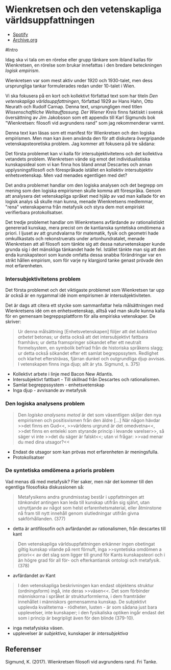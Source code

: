 # Wienkretsen och den vetenskapliga världsuppfattningen

* [Spotify](https://open.spotify.com/episode/0Wi7MsJ1zHRG5FGUNnkBex?si=tyOs2TEMRyOWLhGsRgW6Wg)
* [Archive.org](https://archive.org/details/vetenskapsteori-abcs-01-e-03-wienkretsen)

#Intro

Idag ska vi tala om en rörelse eller grupp tänkare som ibland kallas för Wienkretsen, en rörelse som brukar innefattas i den bredare beteckningen *logisk empirism*.

Wienkretsen var som mest aktiv under 1920 och 1930-talet, men dess ursprungliga tankar formulerades redan under 10-talet i Wien. 

Vi ska fokusera på en kort och kollektivt författad text som har titeln *Den vetenskapliga världsuppfattningen*, författad 1929 av Hans Hahn, Otto Neurath och Rudolf Carnap. Denna text, ursprungligen med titlen *Wissenschaftliche Weltauffassung. Der Wiener Kreis* finns faktiskt i svensk översättning av Jim Jakobsson som ett appendix till Karl Sigmunds bok "Wienkretsen: filosofi vid avgrundens rand" som jag rekommenderar varmt. 

Denna text kan läsas som ett manifest för Wienkretsen och den logiska empirismen. Men man kan även använda den för att diskutera övergripande vetenskapsteoretiska problem. Jag kommer att fokusera på tre sådana: 

Det första problemet kan vi kalla för intersubjektivitetens och det kollektiva vetandets problem. Wienkretsen vände sig emot det individualistiska kunskapsideal som vi kan finna hos bland annat Descartes och annan upplysningsfilosofi och förespråkade istället en kollektiv intersubjektiv enhetsvetenskap. Men vad menades egentligen med det?

Det andra problemet handlar om den logiska analysen och det begrepp om mening som den logiska empirismen skulle komma att förespråka. Genom att analysera det vetenskapliga språket med hjälp av vad man kallade för en logisk analys så skulle man kunna, menade Wienkretsens medlemmar, "rena" vetenskaperna från metafysik och styra dem mot empiriskt verifierbara protokollsatser. 

Det tredje problemet handlar om Wienkretsens avfärdande av rationalistiskt genererad kunskap, mera precist om de kantianska syntetiska omdömena a priori. I ljuset av att grundvalarna för matematik, fysik och geometri hade omkullkastats och rekonstruerats under artonhundratalet, menade Wienkretsen att all filosofi som tänkte sig att dessa naturvetenskaper kunde grunda sig i det mänskliga tänkandet hade fel. Istället tänkte man sig att den enda kunskapsteori som kunde omfatta dessa snabba förändringar var en strikt hållen empirism, som för varje ny klargjord tanke genast prövade den mot erfarenheten. 


### Intersubjektivitetens problem

Det första problemet och det viktigaste problemet som Wienkretsen tar upp är också är en nygammal idé inom empirismen är intersubjektiviteten. 

Det är dags att citera ett stycke som sammanfattar hela målsättningen med Wienkretsens idé om en enhetsvetenskap, alltså vad man skulle kunna kalla för en gemensam begreppsplattform för alla empiriska vetenskaper. De skriver: 

> Ur denna målsättning [Enhetsvetenskapen] följer att det *kollektiva arbetet* betonas; ur detta också att det intersubjektivt fattbara framhävs; ur detta framspringer sökandet efter ett neutralt formelsystem, en symbolik befriad från de historiska språkens slagg; ur detta också sökandet efter ett samlat begreppssytem. Redlighet och klarhet eftersträvas, fjärran dunkel och outgrundliga djup avvisas. I vetenskapen finns inga djup; allt är yta. Sigmund, s. 375)

- Kollektivt arbete i linje med Bacon New Atlantis. 
- Intersubjektivt fattbart - Till skillnad från Descartes och rationalismen. 
- Samlat begreppssystem - enhetsvetenskap
- Inga djup - avvisande av metafysik


### Den logiska analysens problem

> Den *logiska analysens metod* är det som väsentligen skiljer den nya empirismen och positisvismen från den äldre [...] När någon hävdar >>det finns en Gud<<, >>världens urgrund är det omedvetna<<, >>det finns en enteleki som styrande princip i levande varelser>>, så säger vi inte >>det du säger är falskt<<; utan vi frågar: >>vad menar du med dina utsagor?<<

- Endast de utsagor som kan prövas mot erfarenheten är meningsfulla. 
- Protokollsatser


### De syntetiska omdömena a prioris problem
 
Vad menas då med metafysik? Fler saker, men när det kommer till den egentliga filosofiska diskussionen så:

> Metafysikens andra grundmisstag består i uppfattningen att *tänkandet* antingen kan leda till kunskap utifrån sig självt, utan utnyttjande av något som helst erfarenhetsmaterial, eller åtminstone nå fram till nytt innehåll genom slutledningar utifrån givna sakförhållanden. (377)

- detta är antifilosofin och avfärdandet av rationalismen, från descartes till kant


> Den vetenskapliga världsuppfattningen erkänner ingen obetingat giltig kunskap vilande på rent förnuft, inga >>syntetiska omdömen a priori<< av det slag som ligger till grund för Kants kunskapsteori och i än högre grad för all för- och efterkantiansk ontologi och metafysik. (378)

- avfärdandet av Kant

> I den vetenskapliga beskrivningen kan endast objektens struktur (ordningsform) ingå, inte deras >>väsen<<. Det som förbinder människorna i språket är strukturformlerna, i dem framträder innehållet i människors gemensamma kunskap. De subjektivt upplevda kvaliteterna - rödheten, lusten - är som sådana just bara upplevelser, inte kunskaper; i den fysikaliska optiken ingår endast det som i princip är begripligt även för den blinde (379-10).

- inga metafysiska väsen.
- upplevelser är *subjektiva*, kunskaper är *intersubjektiva*

## Referenser
 
 Sigmund, K. (2017). Wienkretsen filosofi vid avgrundens rand. Fri Tanke.

